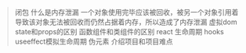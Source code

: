 > 闭包
> 什么是内存泄漏
    一个对象使用完毕应该被回收，被另一个对象引用着导致该对象无法被回收而仍然占据着内存，所以造成了内存泄漏
> 虚拟dom
> state和props的区别
> 函数组件和类组件的区别
> react 生命周期
> hooks useeffect模拟生命周期
> 伪元素
> 介绍项目和项目难点
